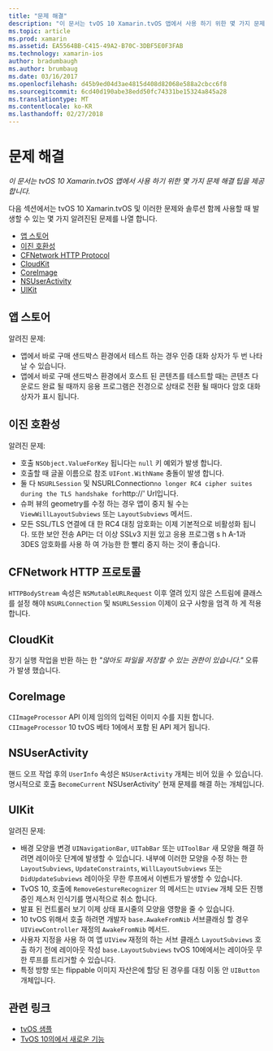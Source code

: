 ```yaml
---
title: "문제 해결"
description: "이 문서는 tvOS 10 Xamarin.tvOS 앱에서 사용 하기 위한 몇 가지 문제 해결 팁을 제공 합니다."
ms.topic: article
ms.prod: xamarin
ms.assetid: EA5564BB-C415-49A2-B70C-3DBF5E0F3FAB
ms.technology: xamarin-ios
author: bradumbaugh
ms.author: brumbaug
ms.date: 03/16/2017
ms.openlocfilehash: d45b9ed04d3ae4815d408d82068e588a2cbcc6f8
ms.sourcegitcommit: 6cd40d190abe38edd50fc74331be15324a845a28
ms.translationtype: MT
ms.contentlocale: ko-KR
ms.lasthandoff: 02/27/2018
---
```

# <a name="troubleshooting"></a>문제 해결

_이 문서는 tvOS 10 Xamarin.tvOS 앱에서 사용 하기 위한 몇 가지 문제 해결 팁을 제공 합니다._

다음 섹션에서는 tvOS 10 Xamarin.tvOS 및 이러한 문제와 솔루션 함께 사용할 때 발생할 수 있는 몇 가지 알려진된 문제를 나열 합니다.

- [앱 스토어](#App-Store)
- [이진 호환성](#Binary-Compatibility)
- [CFNetwork HTTP Protocol](#CFNetwork-HTTP-Protocol)
- [CloudKit](#CloudKit)
- [CoreImage](#CoreImage)
- [NSUserActivity](#NSUserActivity)
- [UIKit](#UIKit)

<a name="App-Store" />

## <a name="app-store"></a>앱 스토어

알려진 문제:

 - 앱에서 바로 구매 샌드박스 환경에서 테스트 하는 경우 인증 대화 상자가 두 번 나타날 수 있습니다.
 - 앱에서 바로 구매 샌드박스 환경에서 호스트 된 콘텐츠를 테스트할 때는 콘텐츠 다운로드 완료 될 때까지 응용 프로그램은 전경으로 상태로 전환 될 때마다 암호 대화 상자가 표시 됩니다.

<a name="Binary-Compatibility" />

## <a name="binary-compatibility"></a>이진 호환성

알려진 문제:

 - 호출 `NSObject.ValueForKey` 됩니다는 `null` 키 예외가 발생 합니다.
 - 호출할 때 글꼴 이름으로 참조 `UIFont.WithName` 충돌이 발생 합니다.
 - 둘 다 `NSURLSession` 및 NSURLConnection` no longer RC4 cipher suites during the TLS handshake for `http://' Url입니다.
 - 슈퍼 뷰의 geometry를 수정 하는 경우 앱이 중지 될 수는 `ViewWillLayoutSubviews` 또는 `LayoutSubviews` 메서드.
 - 모든 SSL/TLS 연결에 대 한 RC4 대칭 암호화는 이제 기본적으로 비활성화 됩니다. 또한 보안 전송 API는 더 이상 SSLv3 지원 있고 응용 프로그램 s h A-1과 3DES 암호화를 사용 하 여 가능한 한 빨리 중지 하는 것이 좋습니다.

<a name="CFNetwork-HTTP-Protocol" />

## <a name="cfnetwork-http-protocol"></a>CFNetwork HTTP 프로토콜

`HTTPBodyStream` 속성은 `NSMutableURLRequest` 이후 열려 있지 않은 스트림에 클래스를 설정 해야 `NSURLConnection` 및 `NSURLSession` 이제이 요구 사항을 엄격 하 게 적용 합니다.

<a name="CloudKit" />

## <a name="cloudkit"></a>CloudKit

장기 실행 작업을 반환 하는 한 _"않아도 파일을 저장할 수 있는 권한이 있습니다."_ 오류가 발생 했습니다.

<a name="CoreImage" />

## <a name="coreimage"></a>CoreImage

`CIImageProcessor` API 이제 임의의 입력된 이미지 수를 지원 합니다. `CIImageProcessor` 10 tvOS 베타 1에에서 포함 된 API 제거 됩니다.

<a name="NSUserActivity" />

## <a name="nsuseractivity"></a>NSUserActivity

핸드 오프 작업 후의 `UserInfo` 속성은 `NSUserActivity` 개체는 비어 있을 수 있습니다. 명시적으로 호출 `BecomeCurrent` NSUserActivity' 현재 문제를 해결 하는 개체입니다.

<a name="UIKit" />

## <a name="uikit"></a>UIKit

알려진 문제:

 - 배경 모양을 변경 `UINavigationBar`, `UITabBar` 또는 `UIToolBar` 새 모양을 해결 하려면 레이아웃 단계에 발생할 수 있습니다. 내부에 이러한 모양을 수정 하는 한 `LayoutSubviews`, `UpdateConstraints`, `WillLayoutSubviews` 또는 `DidUpdateSubviews` 레이아웃 무한 루프에서 이벤트가 발생할 수 있습니다.
 - TvOS 10, 호출에 `RemoveGestureRecognizer` 의 메서드는 `UIView` 개체 모든 진행 중인 제스처 인식기를 명시적으로 취소 합니다.
 - 발표 된 컨트롤러 보기 이제 상태 표시줄의 모양을 영향을 줄 수 있습니다.
 - 10 tvOS 위해서 호출 하려면 개발자 `base.AwakeFromNib` 서브클래싱 할 경우 `UIViewController` 재정의 `AwakeFromNib` 메서드.
 - 사용자 지정을 사용 하 여 앱 `UIView` 재정의 하는 서브 클래스 `LayoutSubviews` 호출 하기 전에 레이아웃 작성 `base.LayoutSubviews` tvOS 10에에서는 레이아웃 무한 루프를 트리거할 수 있습니다.
 - 특정 방향 또는 flippable 이미지 자산은에 할당 된 경우를 대칭 이동 안 `UIButton` 개체입니다.





## <a name="related-links"></a>관련 링크

- [tvOS 샘플](https://developer.xamarin.com/samples/tvos/all/)
- [TvOS 10의에서 새로운 기능](https://developer.apple.com/library/prerelease/content/releasenotes/General/WhatsNewinTVOS/Articles/tvOS10.html#//apple_ref/doc/uid/TP40017259-SW1)
